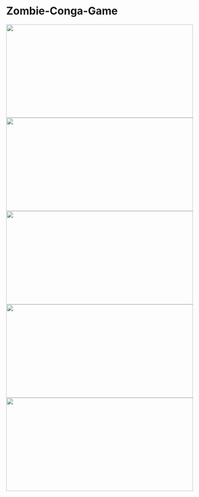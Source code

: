 # Zombie-Conga-Game

<img src="https://user-images.githubusercontent.com/112325550/220685629-58513381-de4f-4f7d-8278-eb209818e552.png" width="500" height="250"/>
<img src="https://user-images.githubusercontent.com/112325550/220686001-5a178107-ea2d-4727-a55a-d1448680cb57.png" width="500" height="250"/>
<img src="https://user-images.githubusercontent.com/112325550/220686013-20ce5168-d9d2-4dc8-be24-1b9f418fbc3b.png" width="500" height="250"/>
<img src="https://user-images.githubusercontent.com/112325550/220686041-cf64f376-9744-40fd-a795-dc0225120362.png" width="500" height="250"/>
<img src="https://user-images.githubusercontent.com/112325550/220686202-5ee56825-798a-44d5-b1d0-3e5a453180ff.png" width="500" height="250"/>
